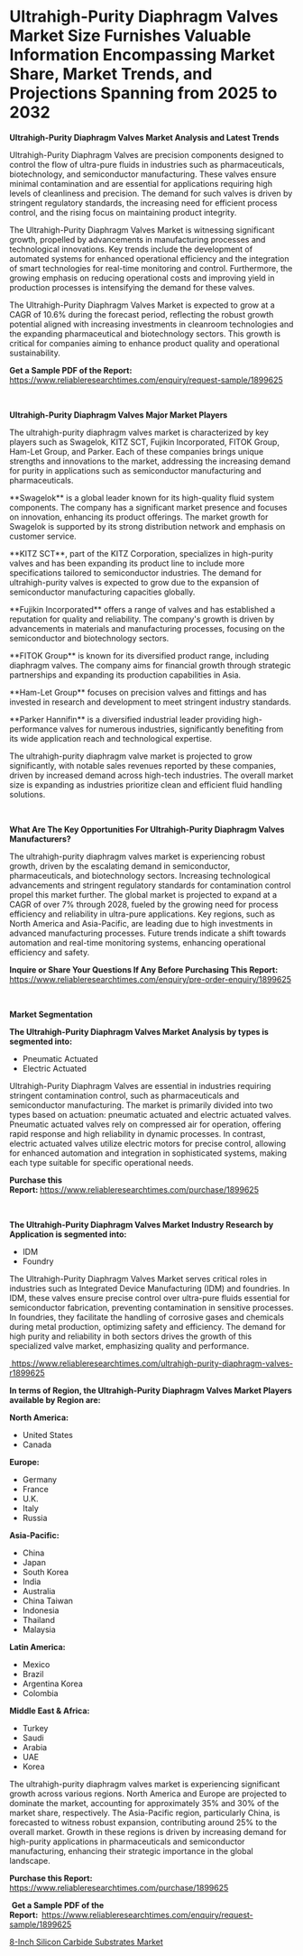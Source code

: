 <p><h1>Ultrahigh-Purity Diaphragm Valves Market Size Furnishes Valuable Information Encompassing Market Share, Market Trends, and Projections Spanning from 2025 to 2032</h1></p><p><strong>Ultrahigh-Purity Diaphragm Valves Market Analysis and Latest Trends</strong></p>
<p><p>Ultrahigh-Purity Diaphragm Valves are precision components designed to control the flow of ultra-pure fluids in industries such as pharmaceuticals, biotechnology, and semiconductor manufacturing. These valves ensure minimal contamination and are essential for applications requiring high levels of cleanliness and precision. The demand for such valves is driven by stringent regulatory standards, the increasing need for efficient process control, and the rising focus on maintaining product integrity.</p><p>The Ultrahigh-Purity Diaphragm Valves Market is witnessing significant growth, propelled by advancements in manufacturing processes and technological innovations. Key trends include the development of automated systems for enhanced operational efficiency and the integration of smart technologies for real-time monitoring and control. Furthermore, the growing emphasis on reducing operational costs and improving yield in production processes is intensifying the demand for these valves.</p><p>The Ultrahigh-Purity Diaphragm Valves Market is expected to grow at a CAGR of 10.6% during the forecast period, reflecting the robust growth potential aligned with increasing investments in cleanroom technologies and the expanding pharmaceutical and biotechnology sectors. This growth is critical for companies aiming to enhance product quality and operational sustainability.</p></p>
<p><strong>Get a Sample PDF of the Report:&nbsp;</strong> <a href="https://www.reliableresearchtimes.com/enquiry/request-sample/1899625?utm_campaign=2035&utm_medium=2&utm_source=Github&utm_content=ia&utm_term=13022025&utm_id=ultrahigh-purity-diaphragm-valves">https://www.reliableresearchtimes.com/enquiry/request-sample/1899625</a></p>
<p>&nbsp;</p>
<p><strong>Ultrahigh-Purity Diaphragm Valves Major Market Players</strong></p>
<p><p>The ultrahigh-purity diaphragm valves market is characterized by key players such as Swagelok, KITZ SCT, Fujikin Incorporated, FITOK Group, Ham-Let Group, and Parker. Each of these companies brings unique strengths and innovations to the market, addressing the increasing demand for purity in applications such as semiconductor manufacturing and pharmaceuticals.</p><p>**Swagelok** is a global leader known for its high-quality fluid system components. The company has a significant market presence and focuses on innovation, enhancing its product offerings. The market growth for Swagelok is supported by its strong distribution network and emphasis on customer service.</p><p>**KITZ SCT**, part of the KITZ Corporation, specializes in high-purity valves and has been expanding its product line to include more specifications tailored to semiconductor industries. The demand for ultrahigh-purity valves is expected to grow due to the expansion of semiconductor manufacturing capacities globally.</p><p>**Fujikin Incorporated** offers a range of valves and has established a reputation for quality and reliability. The company's growth is driven by advancements in materials and manufacturing processes, focusing on the semiconductor and biotechnology sectors. </p><p>**FITOK Group** is known for its diversified product range, including diaphragm valves. The company aims for financial growth through strategic partnerships and expanding its production capabilities in Asia.</p><p>**Ham-Let Group** focuses on precision valves and fittings and has invested in research and development to meet stringent industry standards. </p><p>**Parker Hannifin** is a diversified industrial leader providing high-performance valves for numerous industries, significantly benefiting from its wide application reach and technological expertise.</p><p>The ultrahigh-purity diaphragm valve market is projected to grow significantly, with notable sales revenues reported by these companies, driven by increased demand across high-tech industries. The overall market size is expanding as industries prioritize clean and efficient fluid handling solutions.</p></p>
<p>&nbsp;</p>
<p><strong>What Are The Key Opportunities For Ultrahigh-Purity Diaphragm Valves Manufacturers?</strong></p>
<p><p>The ultrahigh-purity diaphragm valves market is experiencing robust growth, driven by the escalating demand in semiconductor, pharmaceuticals, and biotechnology sectors. Increasing technological advancements and stringent regulatory standards for contamination control propel this market further. The global market is projected to expand at a CAGR of over 7% through 2028, fueled by the growing need for process efficiency and reliability in ultra-pure applications. Key regions, such as North America and Asia-Pacific, are leading due to high investments in advanced manufacturing processes. Future trends indicate a shift towards automation and real-time monitoring systems, enhancing operational efficiency and safety.</p></p>
<p><strong>Inquire or Share Your Questions If Any Before Purchasing This Report:</strong> <a href="https://www.reliableresearchtimes.com/enquiry/pre-order-enquiry/1899625?utm_campaign=2035&utm_medium=2&utm_source=Github&utm_content=ia&utm_term=13022025&utm_id=ultrahigh-purity-diaphragm-valves">https://www.reliableresearchtimes.com/enquiry/pre-order-enquiry/1899625</a></p>
<p>&nbsp;</p>
<p><strong>Market Segmentation</strong></p>
<p><strong>The Ultrahigh-Purity Diaphragm Valves Market Analysis by types is segmented into:</strong></p>
<p><ul><li>Pneumatic Actuated</li><li>Electric Actuated</li></ul></p>
<p><p>Ultrahigh-Purity Diaphragm Valves are essential in industries requiring stringent contamination control, such as pharmaceuticals and semiconductor manufacturing. The market is primarily divided into two types based on actuation: pneumatic actuated and electric actuated valves. Pneumatic actuated valves rely on compressed air for operation, offering rapid response and high reliability in dynamic processes. In contrast, electric actuated valves utilize electric motors for precise control, allowing for enhanced automation and integration in sophisticated systems, making each type suitable for specific operational needs.</p></p>
<p><strong>Purchase this Report:&nbsp;</strong><a href="https://www.reliableresearchtimes.com/purchase/1899625?utm_campaign=2035&utm_medium=2&utm_source=Github&utm_content=ia&utm_term=13022025&utm_id=ultrahigh-purity-diaphragm-valves">https://www.reliableresearchtimes.com/purchase/1899625</a></p>
<p>&nbsp;</p>
<p><strong>The Ultrahigh-Purity Diaphragm Valves Market Industry Research by Application is segmented into:</strong></p>
<p><ul><li>IDM</li><li>Foundry</li></ul></p>
<p><p>The Ultrahigh-Purity Diaphragm Valves Market serves critical roles in industries such as Integrated Device Manufacturing (IDM) and foundries. In IDM, these valves ensure precise control over ultra-pure fluids essential for semiconductor fabrication, preventing contamination in sensitive processes. In foundries, they facilitate the handling of corrosive gases and chemicals during metal production, optimizing safety and efficiency. The demand for high purity and reliability in both sectors drives the growth of this specialized valve market, emphasizing quality and performance.</p></p>
<p><a href="https://www.reliableresearchtimes.com/ultrahigh-purity-diaphragm-valves-r1899625?utm_campaign=2035&utm_medium=2&utm_source=Github&utm_content=ia&utm_term=13022025&utm_id=ultrahigh-purity-diaphragm-valves">&nbsp;https://www.reliableresearchtimes.com/ultrahigh-purity-diaphragm-valves-r1899625</a></p>
<p><strong>In terms of Region, the Ultrahigh-Purity Diaphragm Valves Market Players available by Region are:</strong></p>
<p>
    <p> <strong> North America: </strong>
        <ul>
            <li>United States</li>
            <li>Canada</li>
        </ul>
        </p> 
    <p> <strong> Europe: </strong>
        <ul>
            <li>Germany</li>
            <li>France</li>
            <li>U.K.</li>
            <li>Italy</li>
            <li>Russia</li>
        </ul>
        </p> 
    <p> <strong> Asia-Pacific: </strong>
        <ul>
            <li>China</li>
            <li>Japan</li>
            <li>South Korea</li>
            <li>India</li>
            <li>Australia</li>
            <li>China Taiwan</li>
            <li>Indonesia</li>
            <li>Thailand</li>
            <li>Malaysia</li>
        </ul>
        </p> 
    <p> <strong> Latin America: </strong>
        <ul>
            <li>Mexico</li>
            <li>Brazil</li>
            <li>Argentina Korea</li>
            <li>Colombia</li>
        </ul>
        </p> 
    <p> <strong> Middle East & Africa: </strong>
        <ul>
            <li>Turkey</li>
            <li>Saudi</li>
            <li>Arabia</li>
            <li>UAE</li>
            <li>Korea</li>
        </ul>
    </p>
    </p>
<p><p>The ultrahigh-purity diaphragm valves market is experiencing significant growth across various regions. North America and Europe are projected to dominate the market, accounting for approximately 35% and 30% of the market share, respectively. The Asia-Pacific region, particularly China, is forecasted to witness robust expansion, contributing around 25% to the overall market. Growth in these regions is driven by increasing demand for high-purity applications in pharmaceuticals and semiconductor manufacturing, enhancing their strategic importance in the global landscape.</p></p>
<p><strong>Purchase this Report: </strong><a href="https://www.reliableresearchtimes.com/purchase/1899625?utm_campaign=2035&utm_medium=2&utm_source=Github&utm_content=ia&utm_term=13022025&utm_id=ultrahigh-purity-diaphragm-valves">https://www.reliableresearchtimes.com/purchase/1899625</a></p>
<p>&nbsp;<strong>Get a Sample PDF of the Report:&nbsp;&nbsp;</strong><a href="https://www.reliableresearchtimes.com/enquiry/request-sample/1899625?utm_campaign=2035&utm_medium=2&utm_source=Github&utm_content=ia&utm_term=13022025&utm_id=ultrahigh-purity-diaphragm-valves">https://www.reliableresearchtimes.com/enquiry/request-sample/1899625</a></p>
<p><strong></strong></p>
<p><p><a href="https://github.com/GenaGaines34/Market-Research-Report-List-1/blob/main/8-inch-silicon-carbide-substrates-market.md?utm_campaign=2035&utm_medium=2&utm_source=Github&utm_content=ia&utm_term=13022025&utm_id=ultrahigh-purity-diaphragm-valves">8-Inch Silicon Carbide Substrates Market</a></p></p>
